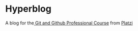 # Hyperblog
A blog for the[ Git and Github Professional Course](https://platzi.com/cursos/git-github/ " Git and Github Professional Course") from [Platzi](https://platzi.com/ "Platzi")
